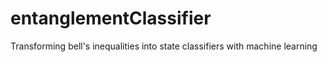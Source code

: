 # entanglementClassifier
Transforming bell's inequalities into state classifiers with machine learning
